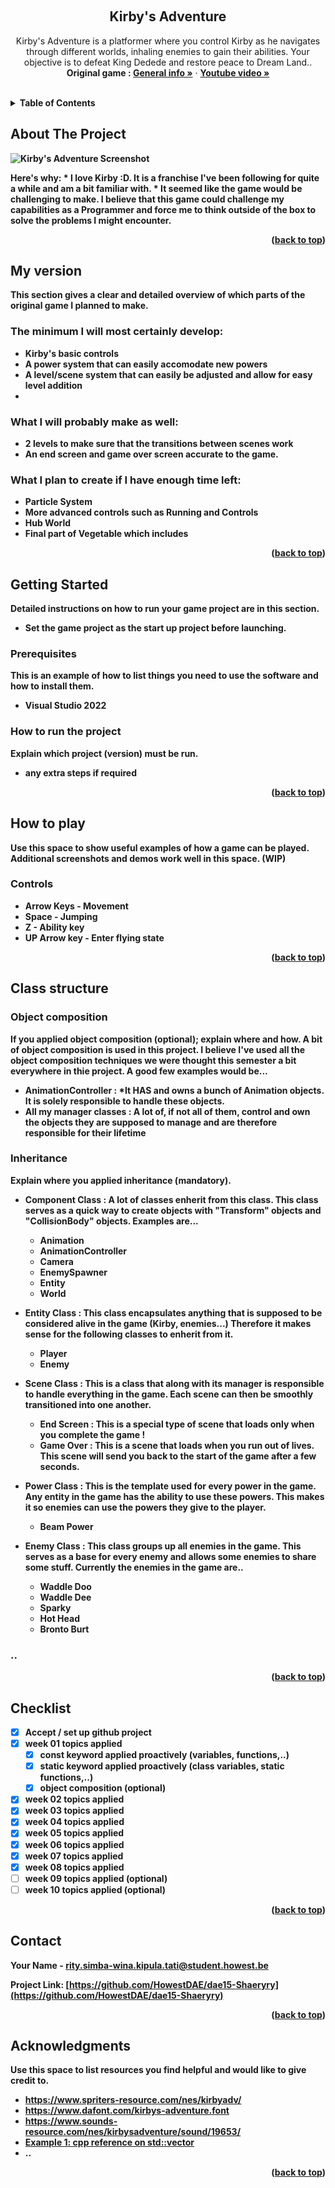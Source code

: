 <a name="readme-top"></a>

<!-- GENERAL GAME INFO -->
<br />
<div align="center">

  <h2 align="center">Kirby's Adventure</h2>

  <p align="center">
    Kirby's Adventure is a platformer where you control Kirby as he navigates through different worlds, inhaling enemies to gain their abilities. Your objective is to defeat King Dedede and restore peace to Dream Land..
    <br />
    <strong>Original game : </strong>
    <a href="https://en.wikipedia.org/wiki/Kirby%27s_Adventure"><strong>General info »</strong></a>
    ·
    <a href="https://www.youtube.com/watch?v=3jt__MP4IzE"><strong>Youtube video »<strong></a>
    <br />
    <br />
  </p>
</div>



<!-- TABLE OF CONTENTS -->
<details>
  <summary>Table of Contents</summary>
  <ol>
    <li>
      <a href="#about-the-project">About The Project</a>
    </li>
    <li>
      <a href="#my-version">My version</a>
    </li>
    <li>
      <a href="#getting-started">Getting Started</a>
    </li>
    <li><a href="#how-to-play">How To Play</a></li>
    <li><a href="#class-structure">Class structure</a></li>
    <li><a href="#checklist">Checklist</a></li>
    <li><a href="#contact">Contact</a></li>
    <li><a href="#acknowledgments">Acknowledgments</a></li>
  </ol>
</details>



<!-- ABOUT THE PROJECT -->
## About The Project

<img src="Screenshot.png" alt="Kirby's Adventure Screenshot">

Here's why:
    * I love Kirby :D. It is a franchise I've been following for quite a while and am a bit familiar with. 
    * It seemed like the game would be challenging to make. I believe that this game could challenge my capabilities as a Programmer and force me to think outside of the box to solve the problems I might encounter.

<p align="right">(<a href="#readme-top">back to top</a>)</p>


## My version

This section gives a clear and detailed overview of which parts of the original game I planned to make.

### The minimum I will most certainly develop:
* Kirby's basic controls
* A power system that can easily accomodate new powers
* A level/scene system that can easily be adjusted and allow for easy level addition
* 

### What I will probably make as well:
* 2 levels to make sure that the transitions between scenes work
* An end screen and game over screen accurate to the game.

### What I plan to create if I have enough time left:
* Particle System
* More advanced controls such as Running and Controls
* Hub World
* Final part of Vegetable which includes

<p align="right">(<a href="#readme-top">back to top</a>)</p>


<!-- GETTING STARTED -->
## Getting Started
Detailed instructions on how to run your game project are in this section.
- Set the game project as the start up project before launching.
  
### Prerequisites

This is an example of how to list things you need to use the software and how to install them.
* Visual Studio 2022

### How to run the project

Explain which project (version) must be run.
* any extra steps if required 

<p align="right">(<a href="#readme-top">back to top</a>)</p>

<!-- HOW TO PLAY -->
## How to play

Use this space to show useful examples of how a game can be played. 
Additional screenshots and demos work well in this space. 
(WIP)

### Controls
* Arrow Keys - Movement
* Space - Jumping
* Z - Ability key
* UP Arrow key - Enter flying state

<p align="right">(<a href="#readme-top">back to top</a>)</p>


<!-- CLASS STRUCTURE -->
## Class structure 

### Object composition 
If you applied object composition (optional); explain where and how.
A bit of object composition is used in this project. I believe I've used all the object composition techniques we were thought this semester a bit everywhere in thie project. A good few examples would be...

- AnimationController : *It <b>HAS</b> and owns a bunch of Animation objects. It is solely responsible to handle these objects.
- All my manager classes : A lot of, if not all of them, control and own the objects they are supposed to manage and are therefore responsible for their lifetime

### Inheritance 
Explain where you applied inheritance (mandatory).

- Component Class : A lot of classes enherit from this class. This class serves as a quick way to create objects with "Transform" objects and "CollisionBody" objects. Examples are...
    * Animation
    * AnimationController
    * Camera
    * EnemySpawner
    * Entity
    * World

- Entity Class : This class encapsulates anything that is supposed to be considered alive in the game (Kirby, enemies...) Therefore it makes sense for the following classes to enherit from it.
    * Player
    * Enemy
- Scene Class : This is a class that along with its manager is responsible to handle everything in the game. Each scene can then be smoothly transitioned into one another.
    * End Screen : This is a special type of scene that loads only when you complete the game !
    * Game Over : This is a scene that loads when you run out of lives. This scene will send you back to the start of the game after a few seconds.
- Power Class : This is the template used for every power in the game. Any entity in the game has the ability to use these powers. This makes it so enemies can use the powers they give to the player.
    * Beam Power
- Enemy Class : This class groups up all enemies in the game. This serves as a base for every enemy and allows some enemies to share some stuff. Currently the enemies in the game are..
    * Waddle Doo
    * Waddle Dee
    * Sparky
    * Hot Head
    * Bronto Burt


### ..

<p align="right">(<a href="#readme-top">back to top</a>)</p>


<!-- CHECKLIST -->
## Checklist

- [x] Accept / set up github project
- [x] week 01 topics applied
    - [x] const keyword applied proactively (variables, functions,..)
    - [x] static keyword applied proactively (class variables, static functions,..)
    - [x] object composition (optional)
- [x] week 02 topics applied
- [x] week 03 topics applied
- [x] week 04 topics applied
- [x] week 05 topics applied
- [x] week 06 topics applied
- [x] week 07 topics applied
- [x] week 08 topics applied
- [ ] week 09 topics applied (optional)
- [ ] week 10 topics applied (optional)

<p align="right">(<a href="#readme-top">back to top</a>)</p>

<!-- CONTACT -->
## Contact

Your Name - rity.simba-wina.kipula.tati@student.howest.be

Project Link: [https://github.com/HowestDAE/dae15-Shaeryry](https://github.com/HowestDAE/dae15-Shaeryry)

<p align="right">(<a href="#readme-top">back to top</a>)</p>


<!-- ACKNOWLEDGMENTS -->
## Acknowledgments

Use this space to list resources you find helpful and would like to give credit to. 
* https://www.spriters-resource.com/nes/kirbyadv/
* https://www.dafont.com/kirbys-adventure.font
* https://www.sounds-resource.com/nes/kirbysadventure/sound/19653/
* [Example 1: cpp reference on std::vector](https://en.cppreference.com/w/cpp/container/vector)
* ..

<p align="right">(<a href="#readme-top">back to top</a>)</p>

